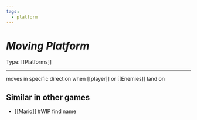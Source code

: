 ```yaml
---
tags:
  - platform
---
```

# _Moving Platform_

Type: [[Platforms]]

----


moves in specific direction when [[player]] or [[Enemies]] land on


## Similar in other games

* [[Mario]] #WIP find name